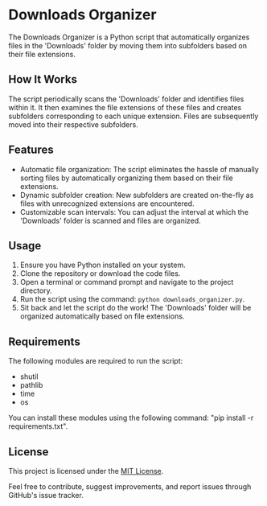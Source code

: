 # Downloads Organizer

The Downloads Organizer is a Python script that automatically organizes files in the 'Downloads' folder by moving them into subfolders based on their file extensions.

## How It Works

The script periodically scans the 'Downloads' folder and identifies files within it. It then examines the file extensions of these files and creates subfolders corresponding to each unique extension. Files are subsequently moved into their respective subfolders.

## Features

- Automatic file organization: The script eliminates the hassle of manually sorting files by automatically organizing them based on their file extensions.
- Dynamic subfolder creation: New subfolders are created on-the-fly as files with unrecognized extensions are encountered.
- Customizable scan intervals: You can adjust the interval at which the 'Downloads' folder is scanned and files are organized.

## Usage

1. Ensure you have Python installed on your system.
2. Clone the repository or download the code files.
3. Open a terminal or command prompt and navigate to the project directory.
4. Run the script using the command: `python downloads_organizer.py`.
5. Sit back and let the script do the work! The 'Downloads' folder will be organized automatically based on file extensions.

## Requirements

The following modules are required to run the script:

- shutil
- pathlib
- time
- os

You can install these modules using the following command: "pip install -r requirements.txt".

## License

This project is licensed under the [MIT License](LICENSE).

Feel free to contribute, suggest improvements, and report issues through GitHub's issue tracker.
